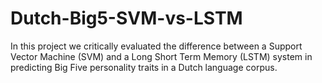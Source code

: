 # Dutch-Big5-SVM-vs-LSTM
In this project we critically evaluated the difference between a Support Vector Machine (SVM) and a Long Short Term Memory (LSTM) system in predicting Big Five personality traits in a Dutch language corpus.
